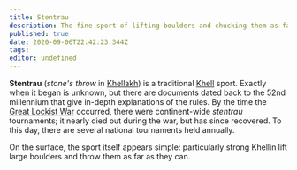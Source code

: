 ```yaml
---
title: Stentrau
description: The fine sport of lifting boulders and chucking them as far as you can.
published: true
date: 2020-09-06T22:42:23.344Z
tags: 
editor: undefined
---
```


**Stentrau** (*stone's throw* in [Khellakh](/languages/khellakh "wikilink")) is a traditional [Khell](/species/khell "wikilink") sport. Exactly when it began is unknown, but there are documents dated back to the 52nd millennium that give in-depth explanations of the rules. By the time the [Great Lockist War](/history/great-lockist-war "wikilink") occurred, there were continent-wide *stentrau* tournaments; it nearly died out during the war, but has since recovered. To this day, there are several national tournaments held annually.

On the surface, the sport itself appears simple: particularly strong Khellin lift large boulders and throw them as far as they can.